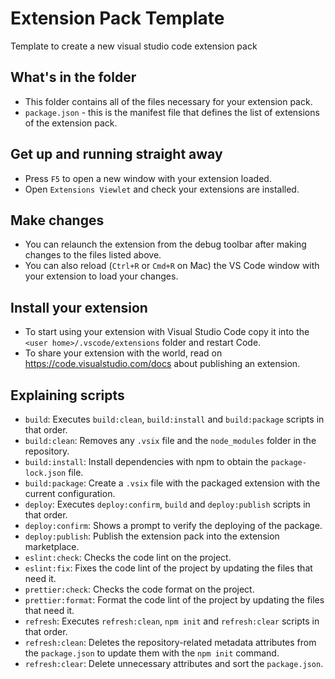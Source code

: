 # Extension Pack Template

Template to create a new visual studio code extension pack

## What's in the folder

-  This folder contains all of the files necessary for your extension pack.
-  `package.json` - this is the manifest file that defines the list of extensions of the extension
   pack.

## Get up and running straight away

-  Press `F5` to open a new window with your extension loaded.
-  Open `Extensions Viewlet` and check your extensions are installed.

## Make changes

-  You can relaunch the extension from the debug toolbar after making changes to the files listed
   above.
-  You can also reload (`Ctrl+R` or `Cmd+R` on Mac) the VS Code window with your extension to load
   your changes.

## Install your extension

-  To start using your extension with Visual Studio Code copy it into the
   `<user home>/.vscode/extensions` folder and restart Code.
-  To share your extension with the world, read on https://code.visualstudio.com/docs about
   publishing an extension.

## Explaining scripts

-  `build`: Executes `build:clean`, `build:install` and `build:package` scripts in that order.
-  `build:clean`: Removes any `.vsix` file and the `node_modules` folder in the repository.
- `build:install`: Install dependencies with npm to obtain the `package-lock.json` file.
-  `build:package`: Create a `.vsix` file with the packaged extension with the current
   configuration.
-  `deploy`: Executes `deploy:confirm`, `build` and `deploy:publish` scripts in that order.
-  `deploy:confirm`: Shows a prompt to verify the deploying of the package.
-  `deploy:publish`: Publish the extension pack into the extension marketplace.
-  `eslint:check`: Checks the code lint on the project.
-  `eslint:fix`: Fixes the code lint of the project by updating the files that need it.
-  `prettier:check`: Checks the code format on the project.
-  `prettier:format`: Format the code lint of the project by updating the files that need it.
-  `refresh`: Executes `refresh:clean`, `npm init` and `refresh:clear` scripts in that order.
-  `refresh:clean`: Deletes the repository-related metadata attributes from the `package.json` to
   update them with the `npm init` command.
-  `refresh:clear`: Delete unnecessary attributes and sort the `package.json`.
